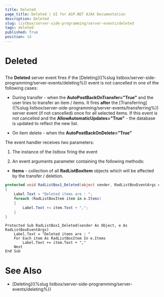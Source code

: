 ```yaml
---
title: Deleted
page_title: Deleted | UI for ASP.NET AJAX Documentation
description: Deleted
slug: listbox/server-side-programming/server-events/deleted
tags: deleted
published: True
position: 14
---
```


# Deleted

## 

The **Deleted** server event fires if the [Deleting]({%slug listbox/server-side-programming/server-events/deleting%}) event is not cancelled in one of the following cases:

* During transfer - when the **AutoPostBackOnTransfer="True"** and the user tries to transfer an item / items. It fires **after** the [Transferring]({%slug listbox/server-side-programming/server-events/transferring%}) server event (if not cancelled) once for all selected items. If this event is not cancelled and the **AllowAutomaticUpdates="True"** - the database is updated to reflect the new list.


* On item delete - when the **AutoPostBackOnDelete="True"**

The event handler receives two parameters:

1. The instance of the listbox firing the event

2. An event arguments parameter containing the following methods:

* **Items** - collection of all **RadListBoxItem** objects which will be affected by the transfer / deletion.


````C#
protected void RadListBox1_Deleted(object sender, RadListBoxEventArgs e)
{
	Label.Text = "Deleted items are : ";
	foreach (RadListBoxItem item in e.Items)
	{
		Label.Text += item.Text + ",";
	}
}
````
````VB.NET
Protected Sub RadListBox1_Deleted(sender As Object, e As RadListBoxEventArgs)
	Label.Text = "Deleted items are : "
	For Each item As RadListBoxItem In e.Items
		Label.Text += item.Text + ","
	Next
End Sub
````

# See Also

 * [Deleting]({%slug listbox/server-side-programming/server-events/deleting%})
